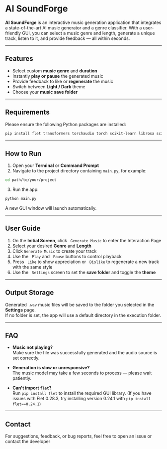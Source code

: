 
#  AI SoundForge

**AI SoundForge** is an interactive music generation application that integrates a state-of-the-art AI music generator and a genre classifier. With a user-friendly GUI, you can select a music genre and length, generate a unique track, listen to it, and provide feedback — all within seconds.

---

##  Features

-  Select custom **music genre** and **duration**
-  Instantly **play or pause** the generated music
-  Provide feedback to like or **regenerate** the music
-  Switch between **Light / Dark** theme
-  Choose your **music save folder**

---

##  Requirements

Please ensure the following Python packages are installed:

```bash
pip install flet transformers torchaudio torch scikit-learn librosa scipy soundfile
```

---

##  How to Run

1. Open your **Terminal** or **Command Prompt**
2. Navigate to the project directory containing `main.py`, for example:

```bash
cd path/to/your/project
```

3. Run the app:

```bash
python main.py
```

A new GUI window will launch automatically.

---

##  User Guide

1. On the **Initial Screen**, click ` Generate Music` to enter the Interaction Page
2. Select your desired **Genre** and **Length**
3. Click `Generate Music` to create your track
4. Use the ` Play` and ` Pause` buttons to control playback
5. Press ` Like` to show appreciation or ` Dislike` to regenerate a new track with the same style
6. Use the ` Settings` screen to set the **save folder** and toggle the **theme**

---

##  Output Storage

Generated `.wav` music files will be saved to the folder you selected in the **Settings** page.  
If no folder is set, the app will use a default directory in the execution folder.

---

##  FAQ

- **Music not playing?**  
  Make sure the file was successfully generated and the audio source is set correctly.

- **Generation is slow or unresponsive?**  
  The music model may take a few seconds to process — please wait patiently.

- **Can't import `flet`?**  
  Run `pip install flet` to install the required GUI library.
  (If you have issues with Flet 0.28.3, try installing version 0.24.1 with `pip install flet==0.24.1`)
  
---

##  Contact

For suggestions, feedback, or bug reports, feel free to open an issue or contact the developer 
